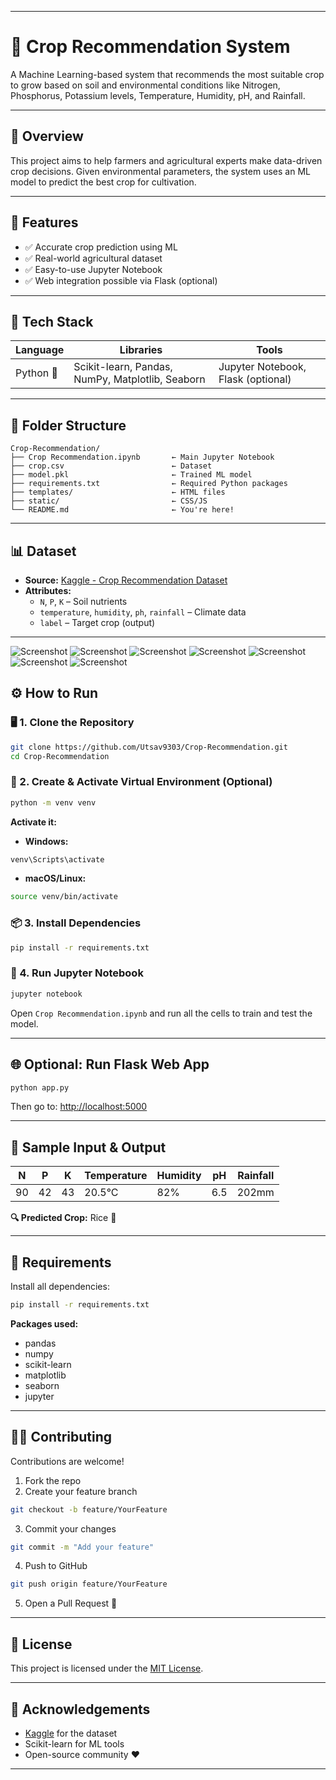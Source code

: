 

---

# 🌾 Crop Recommendation System

A Machine Learning-based system that recommends the most suitable crop to grow based on soil and environmental conditions like Nitrogen, Phosphorus, Potassium levels, Temperature, Humidity, pH, and Rainfall.

---

## 📌 Overview

This project aims to help farmers and agricultural experts make data-driven crop decisions. Given environmental parameters, the system uses an ML model to predict the best crop for cultivation.

---

## 🚀 Features

- ✅ Accurate crop prediction using ML  
- ✅ Real-world agricultural dataset  
- ✅ Easy-to-use Jupyter Notebook  
- ✅ Web integration possible via Flask (optional)

---

## 🧠 Tech Stack

| Language | Libraries | Tools |
|----------|-----------|-------|
| Python 🐍 | Scikit-learn, Pandas, NumPy, Matplotlib, Seaborn | Jupyter Notebook, Flask (optional) |

---

## 📁 Folder Structure

```
Crop-Recommendation/
├── Crop Recommendation.ipynb       ← Main Jupyter Notebook
├── crop.csv                        ← Dataset
├── model.pkl                       ← Trained ML model
├── requirements.txt                ← Required Python packages
├── templates/                      ← HTML files
├── static/                         ← CSS/JS
└── README.md                       ← You're here!
```

---

## 📊 Dataset

- **Source:** [Kaggle - Crop Recommendation Dataset](https://www.kaggle.com/datasets/atharvaingle/crop-recommendation-dataset)  
- **Attributes:**
  - `N`, `P`, `K` – Soil nutrients  
  - `temperature`, `humidity`, `ph`, `rainfall` – Climate data  
  - `label` – Target crop (output)

---

![Screenshot](https://github.com/Utsav9303/Crop-Recommendation/blob/main/codeimages/Screenshot%202025-01-09%20190512.png)
![Screenshot](https://github.com/Utsav9303/Crop-Recommendation/blob/main/codeimages/Screenshot%202025-01-09%20190931.png)
![Screenshot](https://github.com/Utsav9303/Crop-Recommendation/blob/main/codeimages/Screenshot%202025-01-09%20191417.png)
![Screenshot](https://github.com/Utsav9303/Crop-Recommendation/blob/main/codeimages/html.png)
![Screenshot](https://github.com/Utsav9303/Crop-Recommendation/blob/main/codeimages/js.png)
![Screenshot](https://github.com/Utsav9303/Crop-Recommendation/blob/main/codeimages/server.png)
![Screenshot](https://github.com/Utsav9303/Crop-Recommendation/blob/main/codeimages/util.png)

## ⚙️ How to Run

### 🖥️ 1. Clone the Repository

```bash
git clone https://github.com/Utsav9303/Crop-Recommendation.git
cd Crop-Recommendation
```

### 🧪 2. Create & Activate Virtual Environment (Optional)

```bash
python -m venv venv
```

**Activate it:**

- **Windows:**

```bash
venv\Scripts\activate
```

- **macOS/Linux:**

```bash
source venv/bin/activate
```

### 📦 3. Install Dependencies

```bash
pip install -r requirements.txt
```

### 📓 4. Run Jupyter Notebook

```bash
jupyter notebook
```

Open `Crop Recommendation.ipynb` and run all the cells to train and test the model.

---

## 🌐 Optional: Run Flask Web App

```bash
python app.py
```

Then go to: [http://localhost:5000](http://localhost:5000)

---

## 🧪 Sample Input & Output

| N  | P  | K  | Temperature | Humidity | pH  | Rainfall |
|----|----|----|-------------|----------|-----|----------|
| 90 | 42 | 43 | 20.5°C      | 82%      | 6.5 | 202mm    |

**🔍 Predicted Crop:** Rice 🌾

---

## 📄 Requirements

Install all dependencies:

```bash
pip install -r requirements.txt
```

**Packages used:**

- pandas  
- numpy  
- scikit-learn  
- matplotlib  
- seaborn  
- jupyter

---

## 👨‍💻 Contributing

Contributions are welcome!

1. Fork the repo  
2. Create your feature branch  
```bash
git checkout -b feature/YourFeature
```
3. Commit your changes  
```bash
git commit -m "Add your feature"
```
4. Push to GitHub  
```bash
git push origin feature/YourFeature
```
5. Open a Pull Request 🚀

---

## 📜 License

This project is licensed under the [MIT License](LICENSE).

---

## 🙏 Acknowledgements

- [Kaggle](https://www.kaggle.com/datasets/atharvaingle/crop-recommendation-dataset) for the dataset  
- Scikit-learn for ML tools  
- Open-source community ❤️

---
